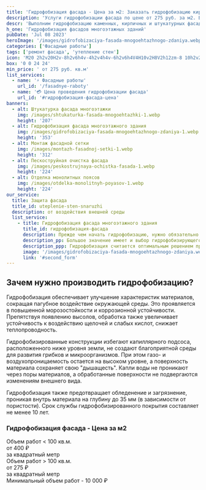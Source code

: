 ```yaml
---
title: 'Гидрофобизация фасада - Цена за м2: Заказать гидрофобизацию кирпичного, штукатурного, каменного фасада в Ульяновске'
description: 'Услуги гидрофобизации фасада по цене от 275 руб. за м2. Выполним гидрофобизацию каменных, кирпичных и штукатурных фасадов любой сложности в Ульяновске. Звоните!'
descr: 'Выполним гидрофобизацию каменных, кирпичных и штукатурных фасадов любой сложности в Ульяновске'
h_one: 'Гидрофобизация фасадов многоэтажных зданий'
pubDate: 'Jul 08 2023'
heroImage: '/images/gidrofobizaciya-fasada-mnogoehtazhnogo-zdaniya.webp'
categories: ['Фасадные работы']
tags: ['ремонт фасада', 'утепление стен']
icon: 'M20 2h2v20H2v-8h2v6h4v-4h2v4h4v-6h2v6h4V4H10v2H8V2h12zm-8 10h2v2h-2v-2zm-2-2h2v2h-2v-2zm-2 0V8h2v2H8zm-2 2v-2h2v2H6zm0 0H4v2h2v-2zm10-6h2v2h-2V6zm-2 0h-2v2h2V6zm2 4h2v2h-2v-2z'
box: '0 0 24 24'
min_price: ' от 275 руб. кв.м'
list_services:
  - name: '⚡ Фасадные работы'
    url_id: '/fasadnye-raboty'
  - name: '💳 Цена проведения гидрофобизации фасада'
    url_id: '#гидрофобизация-фасада-цена'
banners:
  - alt: Штукатурка фасада многоэтажки
    img: /images/shtukaturka-fasada-mnogoehtazhki-1.webp
    height: '207'
  - alt: Гидрофобизация фасада многоэтажного здания
    img: /images/gidrofobizaciya-fasada-mnogoehtazhnogo-zdaniya-1.webp
    height: '353'
  - alt: Монтаж фасадной сетки
    img: /images/montazh-fasadnoj-setki-1.webp
    height: '312'
  - alt: Пескоструйная очистка фасада
    img: /images/peskostrujnaya-ochistka-fasada-1.webp
    height: '224'
  - alt: Отделка монолитных поясов
    img: /images/otdelka-monolitnyh-poyasov-1.webp
    height: '224'
our_service:
  title: Защита фасада
  title_id: uteplenie-sten-snaruzhi
  description: от воздействия внешней среды
  list_service:
    - title: Гидрофобизация фасада многоэтажного здания
      title_id: гидрофобизация-фасада
      description: Прежде чем начать гидрофобизацию, нужно обязательно оценить, в каком состоянии находится поверхность и подготовить её к дальнейшей работе. Трещины, шероховатости, сколы и иные подобные дефекты значительно снижают эффективность защитного слоя. Поэтому подготовка поверхности в данном случае - очень важный подготовительный этап.
      description_pp: Большое значение имеет и выбор гидрофобизирующего материала. Он подбирается с учетом вида и функционального назначения поверхности, особенностей эксплуатации. Поверхности из бетона покрываются полимерными материалами, деревянные - маслами и лаками, предназначенными для этих целей.
      description_ppp: Гидрофобизация считается оптимальным решением при защите поверхностей от влаги, при борьбе с коррозийными процессами и хорошим способом повышения эксплуатационного периода защищаемого материала. Но стоит учитывать, что к её проведению нужно подходить с учётом факторов, оказывающих влияние на эффективную и долгосрочную защиту.
      image: '/images/gidrofobizaciya-fasada-mnogoehtazhnogo-zdaniya.webp'
      link: '#second_form'
---
```


## Зачем нужно производить гидрофобизацию?

Гидрофобизация обеспечивает улучшение характеристик материалов, сокращая пагубное воздействие окружающей среды. Это проявляется в повышенной морозостойкости и коррозионной устойчивости. Препятствуя появлению высолов, обработка также увеличивает устойчивость к воздействию щелочей и слабых кислот, снижает теплопроводность.

Гидрофобизированные конструкции избегают капиллярного подсоса, расположенного ниже уровня земли, не создают благоприятной среды для развития грибков и микроорганизмов. При этом газо- и воздухопроницаемость остается на высоком уровне, а поверхность материала сохраняет свою "дышащесть". Капли воды не проникают через поры материалов, а обработанные поверхности не подвергаются изменениям внешнего вида.

Гидрофобизация также предотвращает обледенение и загрязнение, проникая внутрь материала на глубину до 35 мм (в зависимости от пористости). Срок службы гидрофобизированного покрытия составляет не менее 10 лет.

<div id="гидрофобизация-фасада-цена" class="gradientBg mx-auto my-4 max-w-full rounded-xl p-14 text-center shadow-lg"><h3 class="flex justify-center px-4 pt-6 font-bold lg:text-xl"><div class="text-white">Гидрофобизация фасада - Цена за м2</div></h3><div class="flex flex-wrap justify-center gap-4 py-4"><div class="flex max-w-[350px] flex-col gap-2 rounded-xl bg-gray-200 bg-opacity-30 p-6 text-white shadow-md backdrop-blur-lg backdrop-filter"><div class="text-sm font-semibold">Объем работ &lt; 100 кв.м.</div><div class="text-3xl font-semibold tracking-tight">от 400 ₽</div><div class="font-normal">за квадратный метр</div></div><div class="flex max-w-[500px] flex-col gap-2 rounded-xl bg-gray-200 bg-opacity-30 p-6 text-white shadow-md backdrop-blur-lg backdrop-filter"><div class="text-sm font-semibold">Объем работ &gt; 100 кв.м.</div><div class="text-3xl font-semibold tracking-tight">от 275 ₽</div><div class="font-normal">за квадратный метр</div></div></div><div class="flex justify-center pb-6">Минимальный объем работ - 10 000 ₽</div></div>
